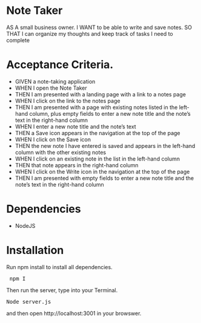# Note Taker 
AS A small business owner.
I WANT to be able to write and save notes.
SO THAT I can organize my thoughts and keep track of tasks I need to complete

# Acceptance Criteria.

<ul>
<li>GIVEN a note-taking application</li>
<li>WHEN I open the Note Taker</li>
<li>THEN I am presented with a landing page with a link to a notes page</li>
<li>WHEN I click on the link to the notes page</li>
<li>THEN I am presented with a page with existing notes listed in the left-hand column, plus empty fields to enter a new note title and the note’s text in the right-hand column</li>
<li>WHEN I enter a new note title and the note’s text</li>
<li>THEN a Save icon appears in the navigation at the top of the page</li>
<li>WHEN I click on the Save icon</li>
<li>THEN the new note I have entered is saved and appears in the left-hand column with the other existing notes</li>
<li>WHEN I click on an existing note in the list in the left-hand column</li>
<li>THEN that note appears in the right-hand column</li>
<li>WHEN I click on the Write icon in the navigation at the top of the page</li>
<li>THEN I am presented with empty fields to enter a new note title and the note’s text in the right-hand column</li>
</ul>

# Dependencies
<ul>
<li>NodeJS</li>
</ul>

# Installation
Run npm install to install all dependencies.
<pre> npm I </pre>
Then run the server, type into your Terminal.
<pre>Node server.js</pre>

and then open http://localhost:3001 in your browswer.

